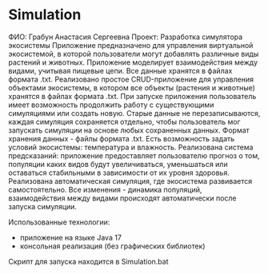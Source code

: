 # Simulation
ФИО: Грабун Анастасия Сергеевна 
Проект: Разработка симулятора экосистемы
Приложение предназначено для управления виртуальной экосистемой, в которой пользователи могут добавлять различные виды растений и животных. Приложение моделирует взаимодействия между видами, учитывая пищевые цепи. Все данные хранятся в файлах формата .txt.
Реализовано простое CRUD-приложение для управления объектами экосистемы, в котором все объекты (растения и животные) хранятся в файлах формата .txt. При запуске приложения пользователь имеет возможность продолжить работу с существующими симуляциями или создать новую. 
Старые данные не перезаписываются, каждая симуляция сохраняется отдельно, чтобы пользователь мог запускать симуляции на основе любых сохраненных данных. Формат хранения данных - файлы формата .txt. 
Есть возможность задать условий экосистемы: температура и влажность.
Реализована система предсказаний: приложение предоставляет пользователю прогноз о том, популяции каких видов будут увеличиваться, уменьшаться или оставаться стабильными в зависимости от их уровня здоровья.
Реализована автоматическая симуляция, где экосистема развивается самостоятельно. Все изменения - динамика популяций, взаимодействия между видами происходят автоматически после запуска симуляции. 

Использованные технологии:
- приложение на языке Java 17
- консольная реализация (без графических библиотек)
  
Скрипт для запуска находится в  Simulation.bat

